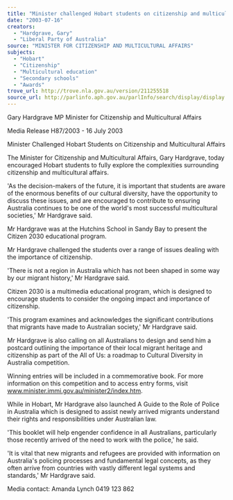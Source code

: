 ```yaml
---
title: "Minister challenged Hobart students on citizenship and multicultural affairs."
date: "2003-07-16"
creators:
  - "Hardgrave, Gary"
  - "Liberal Party of Australia"
source: "MINISTER FOR CITIZENSHIP AND MULTICULTURAL AFFAIRS"
subjects:
  - "Hobart"
  - "Citizenship"
  - "Multicultural education"
  - "Secondary schools"
  - "Awards"
trove_url: http://trove.nla.gov.au/version/211255518
source_url: http://parlinfo.aph.gov.au/parlInfo/search/display/display.w3p;query=Id%3A%22media/pressrel/WJW96%22
---
```


 Gary Hardgrave MP   Minister for Citizenship and Multicultural Affairs 

   Media Release H87/2003 - 16 July 2003

 

 Minister Challenged Hobart Students on Citizenship and Multicultural Affairs

 The Minister for Citizenship and Multicultural Affairs, Gary Hardgrave, today encouraged  Hobart students to fully explore the complexities surrounding citizenship and multicultural  affairs.

 'As the decision-makers of the future, it is important that students are aware of the enormous  benefits of our cultural diversity, have the opportunity to discuss these issues, and are  encouraged to contribute to ensuring Australia continues to be one of the world's most  successful multicultural societies,' Mr Hardgrave said.

 Mr Hardgrave was at the Hutchins School in Sandy Bay to present the Citizen 2030  educational program.

 Mr Hardgrave challenged the students over a range of issues dealing with the importance of  citizenship.

 'There is not a region in Australia which has not been shaped in some way by our migrant  history,' Mr Hardgrave said.

 Citizen 2030 is a multimedia educational program, which is designed to encourage students  to consider the ongoing impact and importance of citizenship.

 'This program examines and acknowledges the significant contributions that migrants have  made to Australian society,' Mr Hardgrave said. 

 Mr Hardgrave is also calling on all Australians to design and send him a postcard outlining  the importance of their local migrant heritage and citizenship as part of the All of Us: a  roadmap to Cultural Diversity in Australia competition.

 Winning entries will be included in a commemorative book. For more information on this  competition and to access entry forms, visit www.minister.immi.gov.au/minister2/index.htm. 

 While in Hobart, Mr Hardgrave also launched A Guide to the Role of Police in Australia  which is designed to assist newly arrived migrants understand their rights and  responsibilities under Australian law.

 'This booklet will help engender confidence in all Australians, particularly those recently  arrived of the need to work with the police,' he said.

 'It is vital that new migrants and refugees are provided with information on Australia's  policing processes and fundamental legal concepts, as they often arrive from countries with  vastly different legal systems and standards,' Mr Hardgrave said.

 Media contact: Amanda Lynch 0419 123 862 

